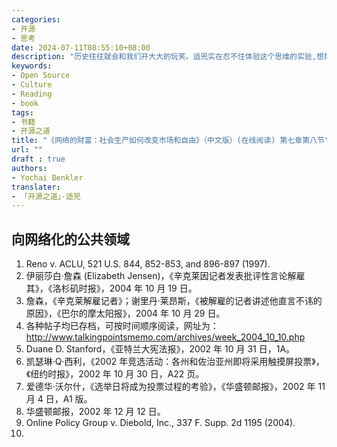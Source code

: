 ```yaml
---
categories:
- 开源
- 思考
date: 2024-07-11T08:55:10+08:00
description: "历史往往就会和我们开大大的玩笑。适兕实在忍不住体验这个思维的实验,想象虚拟的历史，于是尝试花几个月的时间翻译。Enjoy！Happy Reading～"
keywords:
- Open Source
- Culture
- Reading
- book
tags:
- 书籍
- 开源之道
title: "《网络的财富：社会生产如何改变市场和自由》（中文版）(在线阅读) 第七章第八节"
url: ""
draft : true
authors:
- Yochai Benkler
translater:
- 「开源之道」·适兕
---
```


## 向网络化的公共领域

1. Reno v. ACLU, 521 U.S. 844, 852-853, and 896-897 (1997).
2. 伊丽莎白·詹森 (Elizabeth Jensen)，《辛克莱因记者发表批评性言论解雇其》，《洛杉矶时报》，2004 年 10 月 19 日。
3. 詹森，《辛克莱解雇记者》；谢里丹·莱昂斯，《被解雇的记者讲述他直言不讳的原因》，《巴尔的摩太阳报》，2004 年 10 月 29 日。
4. 各种帖子均已存档，可按时间顺序阅读，网址为： http://www.talkingpointsmemo.com/archives/week_2004_10_10.php
5. Duane D. Stanford，《亚特兰大宪法报》，2002 年 10 月 31 日，1A。
6. 凯瑟琳·Q·西利，《2002 年竞选活动：各州和佐治亚州即将采用触摸屏投票》，《纽约时报》，2002 年 10 月 30 日，A22 页。
7. 爱德华·沃尔什，《选举日将成为投票过程的考验》，《华盛顿邮报》，2002 年 11 月 4 日，A1 版。
8. 华盛顿邮报，2002 年 12 月 12 日。
9. Online Policy Group v. Diebold, Inc., 337 F. Supp. 2d 1195 (2004).
10. 